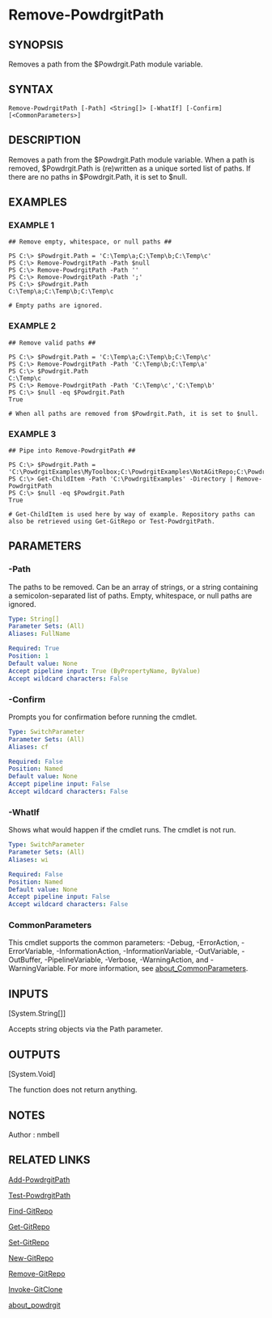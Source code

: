 # Remove-PowdrgitPath

## SYNOPSIS
Removes a path from the $Powdrgit.Path module variable.

## SYNTAX

```
Remove-PowdrgitPath [-Path] <String[]> [-WhatIf] [-Confirm] [<CommonParameters>]
```

## DESCRIPTION
Removes a path from the $Powdrgit.Path module variable.
When a path is removed, $Powdrgit.Path is (re)written as a unique sorted list of paths.
If there are no paths in $Powdrgit.Path, it is set to $null.

## EXAMPLES

### EXAMPLE 1
```
## Remove empty, whitespace, or null paths ##

PS C:\> $Powdrgit.Path = 'C:\Temp\a;C:\Temp\b;C:\Temp\c'
PS C:\> Remove-PowdrgitPath -Path $null
PS C:\> Remove-PowdrgitPath -Path ''
PS C:\> Remove-PowdrgitPath -Path ';'
PS C:\> $Powdrgit.Path
C:\Temp\a;C:\Temp\b;C:\Temp\c

# Empty paths are ignored.
```

### EXAMPLE 2
```
## Remove valid paths ##

PS C:\> $Powdrgit.Path = 'C:\Temp\a;C:\Temp\b;C:\Temp\c'
PS C:\> Remove-PowdrgitPath -Path 'C:\Temp\b;C:\Temp\a'
PS C:\> $Powdrgit.Path
C:\Temp\c
PS C:\> Remove-PowdrgitPath -Path 'C:\Temp\c','C:\Temp\b'
PS C:\> $null -eq $Powdrgit.Path
True

# When all paths are removed from $Powdrgit.Path, it is set to $null.
```

### EXAMPLE 3
```
## Pipe into Remove-PowdrgitPath ##

PS C:\> $Powdrgit.Path = 'C:\PowdrgitExamples\MyToolbox;C:\PowdrgitExamples\NotAGitRepo;C:\PowdrgitExamples\Project1'
PS C:\> Get-ChildItem -Path 'C:\PowdrgitExamples' -Directory | Remove-PowdrgitPath
PS C:\> $null -eq $Powdrgit.Path
True

# Get-ChildItem is used here by way of example. Repository paths can also be retrieved using Get-GitRepo or Test-PowdrgitPath.
```

## PARAMETERS

### -Path
The paths to be removed.
Can be an array of strings, or a string containing a semicolon-separated list of paths.
Empty, whitespace, or null paths are ignored.

```yaml
Type: String[]
Parameter Sets: (All)
Aliases: FullName

Required: True
Position: 1
Default value: None
Accept pipeline input: True (ByPropertyName, ByValue)
Accept wildcard characters: False
```

### -Confirm
Prompts you for confirmation before running the cmdlet.

```yaml
Type: SwitchParameter
Parameter Sets: (All)
Aliases: cf

Required: False
Position: Named
Default value: None
Accept pipeline input: False
Accept wildcard characters: False
```

### -WhatIf
Shows what would happen if the cmdlet runs.
The cmdlet is not run.

```yaml
Type: SwitchParameter
Parameter Sets: (All)
Aliases: wi

Required: False
Position: Named
Default value: None
Accept pipeline input: False
Accept wildcard characters: False
```

### CommonParameters
This cmdlet supports the common parameters: -Debug, -ErrorAction, -ErrorVariable, -InformationAction, -InformationVariable, -OutVariable, -OutBuffer, -PipelineVariable, -Verbose, -WarningAction, and -WarningVariable. For more information, see [about_CommonParameters](http://go.microsoft.com/fwlink/?LinkID=113216).

## INPUTS

[System.String[]]

Accepts string objects via the Path parameter.

## OUTPUTS

[System.Void]

The function does not return anything.

## NOTES
Author : nmbell

## RELATED LINKS

[Add-PowdrgitPath](Add-PowdrgitPath.md)

[Test-PowdrgitPath](Test-PowdrgitPath.md)

[Find-GitRepo](Find-GitRepo.md)

[Get-GitRepo](Get-GitRepo.md)

[Set-GitRepo](Set-GitRepo.md)

[New-GitRepo](New-GitRepo.md)

[Remove-GitRepo](Remove-GitRepo.md)

[Invoke-GitClone](Invoke-GitClone.md)

[about_powdrgit](about_powdrgit.md)



